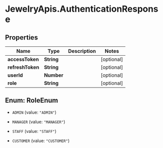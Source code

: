 # JewelryApis.AuthenticationResponse

## Properties

Name | Type | Description | Notes
------------ | ------------- | ------------- | -------------
**accessToken** | **String** |  | [optional] 
**refreshToken** | **String** |  | [optional] 
**userId** | **Number** |  | [optional] 
**role** | **String** |  | [optional] 



## Enum: RoleEnum


* `ADMIN` (value: `"ADMIN"`)

* `MANAGER` (value: `"MANAGER"`)

* `STAFF` (value: `"STAFF"`)

* `CUSTOMER` (value: `"CUSTOMER"`)




